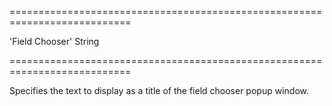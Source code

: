 <!--**
/*-------------------------------------------
    Auto-generated file. Do not modify.
-------------------------------------------

**-->
===========================================================================
<!--default-->'Field Chooser'<!--/default-->
<!--type-->String<!--/type-->
===========================================================================

<!--shortDescription-->
Specifies the text to display as a title of the field chooser popup window.
<!--/shortDescription-->

<!--fullDescription-->

<!--/fullDescription-->